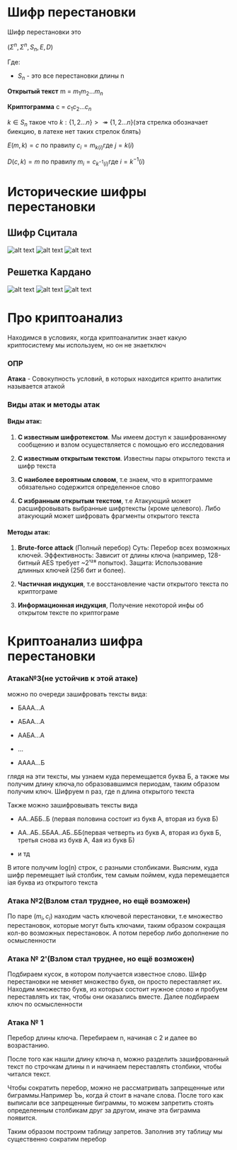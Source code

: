 # Шифр перестановки
Шифр перестановки это 

$(\Sigma^n, \Sigma^n, S_n, E, D)$

Где:
  
* $S_n$ - это все перестановки длины n
 
**Открытый текст** m = $m_1m_2...m_n$

**Криптограмма** c = $c_1c_2...c_n$

$k \in S_n$ такое что $k:\{1,2...n\}>\twoheadrightarrow \{1,2...n\}$(эта стрелка обозначает биекцию, в латехе нет таких стрелок блять)

$E(m,k)=c \ \text{по правилу } c_i=m_{k(i)} \text{где } j= k(i)$   

$D(c,k)=m \ \text{по правилу } m_i=c_{k^{-1}(i)} \text{где } i= k^{-1}(i)$

# Исторические шифры перестановки

## Шифр Сцитала

![alt text](image.png)
![alt text](image-1.png)
![alt text](image-2.png)

## Решетка Кардано

![alt text](image-3.png)
![alt text](image-4.png)
![alt text](image-5.png)

# Про криптоанализ

Находимся в условиях, когда криптоаналитик знает какую криптосистему мы используем, но он не знаетключ

### ОПР
**Атака** - Совокупность условий, в которых находится крипто аналитик называется атакой 

### Виды атак и методы атак

#### Виды атак:
1. **С известным шифротекстом**. Мы имеем доступ к зашифрованному сообщению и взлом осуществляется с помощью его исследования

2. **С известным открытым текстом**. Известны пары открытого текста и шифр текста

3. **С наиболее вероятным словом**, т.е знаем, что в криптограмме обязательно содержится определенное слово

4. **С избранным открытым текстом**, т.е Атакующий может расшифровывать выбранные шифртексты (кроме целевого). Либо атакующий может шифровать фрагменты открытого текста

#### Методы атак:

1. **Brute-force attack** (Полный перебор)
Суть: Перебор всех возможных ключей.
Эффективность: Зависит от длины ключа (например, 128-битный AES требует ~2¹²⁸ попыток).
Защита: Использование длинных ключей (256 бит и более).

2. **Частичная индукция**, т.е восстановление части открытого текста по криптограме

3. **Информационная индукция**, Получение некоторой инфы об открытом тексте по криптограме

# Криптоанализ шифра перестановки

### Атака№3(не устойчив к этой атаке)

можно по очереди зашифровать тексты вида:

* БААА...А  

* АБАА...А  

* ААБА...А  

* ...  

* АААА...Б  

глядя на эти тексты, мы узнаем куда перемещается буква Б, а также мы получим длину ключа,по образовавшимся периодам, таким образом получим ключ. Шифруем n раз, где n длина открытого текста 

Также можно зашифровывать 
тексты вида

* AA..AББ..Б (первая половина состоит из букв А, вторая из букв Б)

* AA..AБ..ББAA..AБ..ББ(первая четверть из букв А, вторая из букв Б, третья снова из букв А, 4ая из букв Б)

* и тд

В итоге получим log(n) строк, с разными столбиками. Выясним, куда шифр перемещает iый столбик, тем самым поймем, куда перемещается iая буква из открытого текста

### Атака №2(Взлом стал труднее, но ещё возможен)

По паре $(m_i, c_i)$ находим часть ключевой перестановки, т.е множество перестановок, которые могут быть ключами, таким образом сокращая кол-во возможных перестановок. А потом перебор либо дополнение по осмысленности 


### Атака № 2'(Взлом стал труднее, но ещё возможен)

Подбираем кусок, в котором получается известное слово. Шифр перестановки не меняет множество букв, он просто переставляет их. Находим множество букв, из которых состоит нужное слово и пробуем переставлять их так, чтобы они оказались вместе. Далее подбираем ключ по осмысленности

### Атака № 1 

Перебор длины ключа. Перебираем n, начиная с 2 и далее во возрастанию.

После того как нашли длину ключа n, можно разделить зашифрованный текст по строчкам длины n и начинаем переставлять столбики, чтобы читался текст.

Чтобы сократить перебор, можно не рассматривать запрещенные или биграммы.Например Ъь, когда й стоит в начале слова. После того как выписали все запрещенные биграммы, то можем запретить стоять определенным столбикам друг за другом, иначе эта биграмма появится.

Таким образом построим таблицу запретов. Заполнив эту таблицу мы существенно сократим перебор